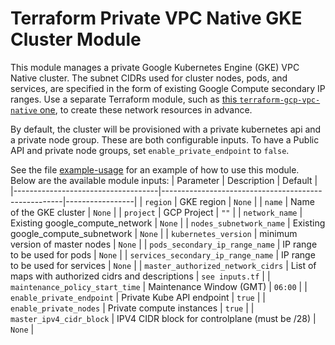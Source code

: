 # Terraform Private VPC Native GKE Cluster Module

This module manages a private Google Kubernetes Engine (GKE) VPC Native cluster. The subnet CIDRs used for cluster nodes, pods, and services, are specified in the form of existing Google Compute secondary IP ranges. Use a separate Terraform module, such as [this `terraform-gcp-vpc-native` one](https://github.com/FairwindsOps/terraform-gcp-vpc-native), to create these network resources in advance.

By default, the cluster will be provisioned with a private kubernetes api and a private node group. These are both configurable inputs. To have a Public API and private node groups, set `enable_private_endpoint` to `false`.

See the file [example-usage](./example-usage) for an example of how to use this module. Below are the available module inputs:
| Parameter                          | Description                                         | Default         |
|------------------------------------|-----------------------------------------------------|-----------------|
| `region`                           | GKE region                                          | `None`          |
| `name`                             | Name of the GKE cluster                             | `None`          |
| `project`                          | GCP Project                                         | `""`            |
| `network_name`                     | Existing google_compute_network                     | `None`          |
| `nodes_subnetwork_name`            | Existing google_compute_subnetwork                  | `None`          |
| `kubernetes_version`               | minimum version of master nodes                     | `None`          |
| `pods_secondary_ip_range_name`     | IP range to be used for pods                        | `None`          |
| `services_secondary_ip_range_name` | IP range to be used for services                    | `None`          |
| `master_authorized_network_cidrs`  | List of maps with authorized cidrs and descriptions | `see inputs.tf` |
| `maintenance_policy_start_time`    | Maintenance Window (GMT)                            | `06:00`         |
| `enable_private_endpoint`          | Private Kube API endpoint                           | `true`          |
| `enable_private_nodes`             | Private compute instances                           | `true`          |
| `master_ipv4_cidr_block`           | IPV4 CIDR block for controlplane (must be /28)      | `None`          |
